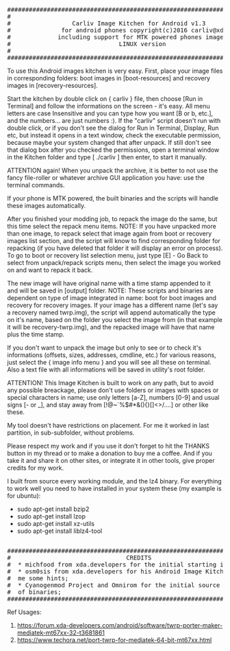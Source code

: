 <pre>
##############################################################################
#                                                                            #
#                 Carliv Image Kitchen for Android v1.3                      #
#              for android phones copyright(c)2016 carliv@xda                #
#             including support for MTK powered phones images                #
#                              LINUX version                                 #
#                                                                            #
##############################################################################	
</pre>	
To use this Android images kitchen is very easy. First, place your image files in corresponding folders: boot images in [boot-resources] and recovery images in [recovery-resources].

Start the kitchen by double click on { carliv } file, then choose [Run in Terminal] and follow the informations on the screen - it's easy. All menu letters are case Insensitive and you can type how you want [B or b, etc.], and the numbers... are just numbers :). If the "carliv" script doesn't run with double click, or if you don't see the dialog for Run in Terminal, Display, Run etc, but instead it opens in a text window, check the executable permission, because maybe your system changed that after unpack. If still don't see that dialog box after you checked the permissions, open a terminal window in the Kitchen folder and type [ ./carliv ] then enter, to start it manually.

ATTENTION again! When you unpack the archive, it is better to not use the fancy file-roller or whatever archive GUI application you have: use the terminal commands.

If your phone is MTK powered, the built binaries and the scripts will handle these images automatically. 

After you finished your modding job, to repack the image do the same, but this time select the repack menu items. NOTE: If you have unpacked more than one image, to repack select that image again from boot or recovery images list section, and the script will know to find corresponding folder for repacking (if you have deleted that folder it will display an error on process). To go to boot or recovery list selection menu, just type [E] - Go Back to select from unpack/repack scripts menu, then select the image you worked on and want to repack it back. 

The new image will have original name with a time stamp appended to it and will be saved in [output] folder. NOTE: These scripts and binaries are dependent on type of image integrated in name: boot for boot images and recovery for recovery images. If your image has a different name (let's say a recovery named twrp.img), the script will append automatically the type on it's name, based on the folder you select the image from (in that example it will be recovery-twrp.img), and the repacked image will have that name plus the time stamp.

If you don't want to unpack the image but only to see or to check it's informations (offsets, sizes, addresses, cmdline, etc.) for various reasons, just select the { image info menu } and you will see all these on terminal. Also a text file with all informations will be saved in utility's root folder.

ATTENTION! This Image Kitchen is built to work on any path, but to avoid any possible breackage, please don't use folders or images with spaces or special characters in name; use only letters [a-Z], numbers [0-9] and usual signs [- or _], and stay away from [!@~`%$#*&(){}[]<>\/....] or other like these.
	
My tool doesn't have restrictions on placement. For me it worked in last partition, in sub-subfolder, without problems.

Please respect my work and if you use it don't forget to hit the THANKS button in my thread or to make a donation to buy me a coffee. And if you take it and share it on other sites, or integrate it in other tools, give proper credits for my work.
	
I built from source every working module, and the lz4 binary. For everything to work well you need to have installed in your system these (my example is for ubuntu):

- sudo apt-get install bzip2
- sudo apt-get install lzop
- sudo apt-get install xz-utils
- sudo apt-get install liblz4-tool
<pre>	
##############################################################################
#                                CREDITS                                     #
#  * michfood from xda.developers for the initial starting ideea;            #
#  * osm0sis from xda.developers for his Android Image Kitchen, which gave   #
#  me some hints;                                                            #
#  * Cyanogenmod Project and Omnirom for the initial source code             #
#  of binaries;                                                              #
##############################################################################		
</pre>	

Ref Usages:
1. https://forum.xda-developers.com/android/software/twrp-porter-maker-mediatek-mt67xx-32-t3681861
2. https://www.techora.net/port-twrp-for-mediatek-64-bit-mt67xx.html
